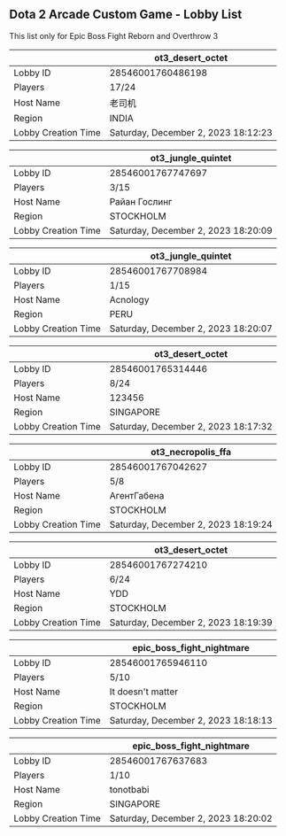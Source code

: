 ## Dota 2 Arcade Custom Game - Lobby List

This list only for Epic Boss Fight Reborn and Overthrow 3

|  | ot3_desert_octet |
| ------ | ------ |
| Lobby ID | 28546001760486198 |
| Players | 17/24 |
| Host Name | 老司机 |
| Region | INDIA |
| Lobby Creation Time | Saturday, December 2, 2023 18:12:23 |


|  | ot3_jungle_quintet |
| ------ | ------ |
| Lobby ID | 28546001767747697 |
| Players | 3/15 |
| Host Name | Райан Гослинг |
| Region | STOCKHOLM |
| Lobby Creation Time | Saturday, December 2, 2023 18:20:09 |


|  | ot3_jungle_quintet |
| ------ | ------ |
| Lobby ID | 28546001767708984 |
| Players | 1/15 |
| Host Name | Acnology |
| Region | PERU |
| Lobby Creation Time | Saturday, December 2, 2023 18:20:07 |


|  | ot3_desert_octet |
| ------ | ------ |
| Lobby ID | 28546001765314446 |
| Players | 8/24 |
| Host Name | 123456 |
| Region | SINGAPORE |
| Lobby Creation Time | Saturday, December 2, 2023 18:17:32 |


|  | ot3_necropolis_ffa |
| ------ | ------ |
| Lobby ID | 28546001767042627 |
| Players | 5/8 |
| Host Name | АгентГабена |
| Region | STOCKHOLM |
| Lobby Creation Time | Saturday, December 2, 2023 18:19:24 |


|  | ot3_desert_octet |
| ------ | ------ |
| Lobby ID | 28546001767274210 |
| Players | 6/24 |
| Host Name | YDD |
| Region | STOCKHOLM |
| Lobby Creation Time | Saturday, December 2, 2023 18:19:39 |


|  | epic_boss_fight_nightmare |
| ------ | ------ |
| Lobby ID | 28546001765946110 |
| Players | 5/10 |
| Host Name | It doesn't matter |
| Region | STOCKHOLM |
| Lobby Creation Time | Saturday, December 2, 2023 18:18:13 |


|  | epic_boss_fight_nightmare |
| ------ | ------ |
| Lobby ID | 28546001767637683 |
| Players | 1/10 |
| Host Name | tonotbabi |
| Region | SINGAPORE |
| Lobby Creation Time | Saturday, December 2, 2023 18:20:02 |


